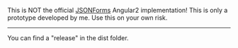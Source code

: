 This is NOT the official [JSONForms](https://github.com/eclipsesource/jsonforms) Angular2 implementation!
This is only a prototype developed by me.
Use this on your own risk.

---

You can find a "release" in the dist folder.
